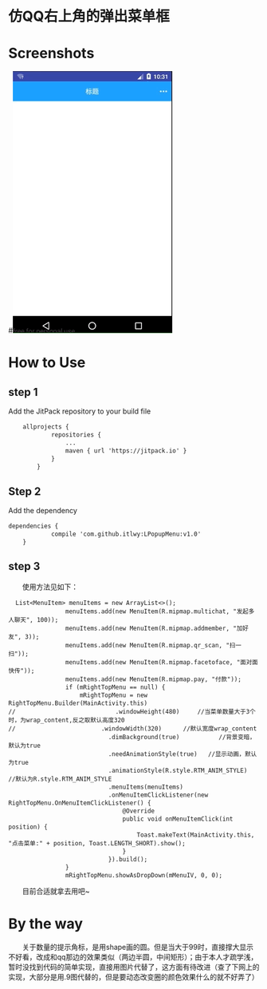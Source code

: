 # 仿QQ右上角的弹出菜单框

# Screenshots
#![Alt text](https://github.com/itlwy/LPopupMenu/blob/master/pic/rtPopupMenu.gif)

# How to Use

## step 1 
Add the JitPack repository to your build file

```
	allprojects {
			repositories {
				...
				maven { url 'https://jitpack.io' }
			}
		}
```

## Step 2
Add the dependency

```
dependencies {
	        compile 'com.github.itlwy:LPopupMenu:v1.0'
	}

```

## step 3
　　使用方法见如下：

```
  List<MenuItem> menuItems = new ArrayList<>();
                menuItems.add(new MenuItem(R.mipmap.multichat, "发起多人聊天", 100));
                menuItems.add(new MenuItem(R.mipmap.addmember, "加好友", 3));
                menuItems.add(new MenuItem(R.mipmap.qr_scan, "扫一扫"));
                menuItems.add(new MenuItem(R.mipmap.facetoface, "面对面快传"));
                menuItems.add(new MenuItem(R.mipmap.pay, "付款"));
                if (mRightTopMenu == null) {
                    mRightTopMenu = new RightTopMenu.Builder(MainActivity.this)
//                            .windowHeight(480)     //当菜单数量大于3个时，为wrap_content,反之取默认高度320
//                        .windowWidth(320)      //默认宽度wrap_content
                            .dimBackground(true)           //背景变暗，默认为true
                            .needAnimationStyle(true)   //显示动画，默认为true
                            .animationStyle(R.style.RTM_ANIM_STYLE)  //默认为R.style.RTM_ANIM_STYLE
                            .menuItems(menuItems)
                            .onMenuItemClickListener(new RightTopMenu.OnMenuItemClickListener() {
                                @Override
                                public void onMenuItemClick(int position) {
                                    Toast.makeText(MainActivity.this, "点击菜单:" + position, Toast.LENGTH_SHORT).show();
                                }
                            }).build();
                }
                mRightTopMenu.showAsDropDown(mMenuIV, 0, 0);
```

　　目前合适就拿去用吧~
# By the way
　　关于数量的提示角标，是用shape画的圆。但是当大于99时，直接撑大显示不好看，改成和qq那边的效果类似（两边半圆，中间矩形）；由于本人才疏学浅，暂时没找到代码的简单实现，直接用图片代替了，这方面有待改进（查了下网上的实现，大部分是用.9图代替的，但是要动态改变圈的颜色效果什么的就不好弄了）